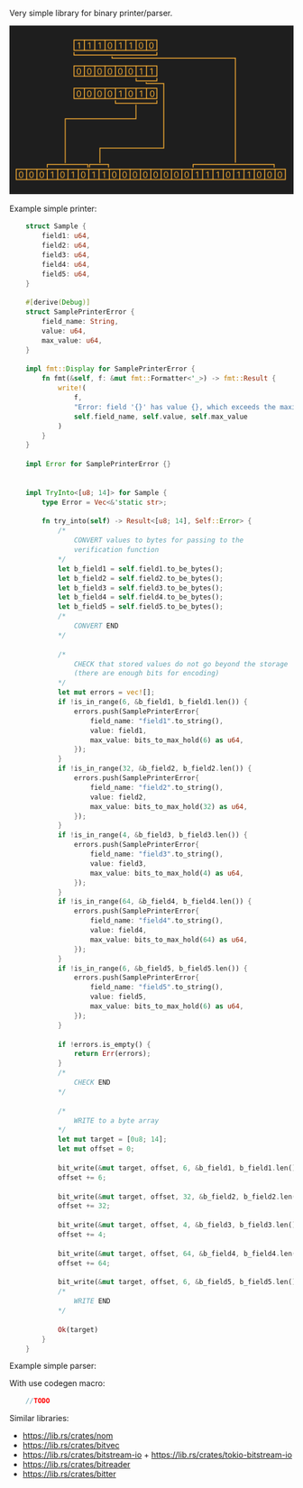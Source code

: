 Very simple library for binary printer/parser.

![alt text](./principle.png)

Example simple printer:

```rust
	struct Sample {
		field1: u64,
		field2: u64,
		field3: u64,
		field4: u64,
		field5: u64,
	}

	#[derive(Debug)]
	struct SamplePrinterError {
		field_name: String,
		value: u64,
		max_value: u64,
	}

	impl fmt::Display for SamplePrinterError {
		fn fmt(&self, f: &mut fmt::Formatter<'_>) -> fmt::Result {
			write!(
				f,
				"Error: field '{}' has value {}, which exceeds the maximum value {}.",
				self.field_name, self.value, self.max_value
			)
		}
	}

	impl Error for SamplePrinterError {}


	impl TryInto<[u8; 14]> for Sample {
		type Error = Vec<&'static str>;

		fn try_into(self) -> Result<[u8; 14], Self::Error> {
			/*
				CONVERT values to bytes for passing to the 
				verification function
			*/
			let b_field1 = self.field1.to_be_bytes();
			let b_field2 = self.field2.to_be_bytes();
			let b_field3 = self.field3.to_be_bytes();
			let b_field4 = self.field4.to_be_bytes();
			let b_field5 = self.field5.to_be_bytes();
			/*
				CONVERT END
			*/

			/*
				CHECK that stored values do not go beyond the storage 
				(there are enough bits for encoding)
			*/
			let mut errors = vec![];
			if !is_in_range(6, &b_field1, b_field1.len()) {
				errors.push(SamplePrinterError{
					field_name: "field1".to_string(),
					value: field1,
					max_value: bits_to_max_hold(6) as u64,
				});
			}
			if !is_in_range(32, &b_field2, b_field2.len()) {
				errors.push(SamplePrinterError{
					field_name: "field2".to_string(),
					value: field2,
					max_value: bits_to_max_hold(32) as u64,
				});
			}
			if !is_in_range(4, &b_field3, b_field3.len()) {
				errors.push(SamplePrinterError{
					field_name: "field3".to_string(),
					value: field3,
					max_value: bits_to_max_hold(4) as u64,
				});
			}
			if !is_in_range(64, &b_field4, b_field4.len()) {
				errors.push(SamplePrinterError{
					field_name: "field4".to_string(),
					value: field4,
					max_value: bits_to_max_hold(64) as u64,
				});
			}
			if !is_in_range(6, &b_field5, b_field5.len()) {
				errors.push(SamplePrinterError{
					field_name: "field5".to_string(),
					value: field5,
					max_value: bits_to_max_hold(6) as u64,
				});
			}

			if !errors.is_empty() {
				return Err(errors);
			}
			/*
				CHECK END
			*/

			/*
				WRITE to a byte array
			*/
			let mut target = [0u8; 14];
			let mut offset = 0;

			bit_write(&mut target, offset, 6, &b_field1, b_field1.len());
			offset += 6;

			bit_write(&mut target, offset, 32, &b_field2, b_field2.len());
			offset += 32;

			bit_write(&mut target, offset, 4, &b_field3, b_field3.len());
			offset += 4;

			bit_write(&mut target, offset, 64, &b_field4, b_field4.len());
			offset += 64;

			bit_write(&mut target, offset, 6, &b_field5, b_field5.len());
			/*
				WRITE END
			*/

			Ok(target)
		}
	}
```

Example simple parser:

<!-- ```rust
	struct Sample {
		field1: u64,
		field2: u64,
		field3: u64,
		field4: u64,
		field5: u64,
	}

	impl TryFrom<[u8; 14]> for Sample {
    	type Error = Vec<&'static str>;

    	fn try_from(bytes: [u8; 14]) -> Result<Self, Self::Error> {
			let mut target: Sample = Default::default();

			bit_read(&bytes, offset, 6, &mut bytes, b_field1_len);
        	offset += 6;

			bit_read(&bytes, offset, 32, &mut target.field2, b_field2_len);
        	offset += 32;

			bit_read(&bytes, offset, 4, &mut target.field3, b_field3_len);
        	offset += 4;

			bit_read(&bytes, offset, 64, &mut target.field4, b_field4_len);
        	offset += 64;

			bit_read(&bytes, offset, 6, &mut target.field5, b_field5_len);

			Ok(target)
		}
	}

``` -->

With use codegen macro:

```rust
	//TODO
```

Similar libraries:

- https://lib.rs/crates/nom
- https://lib.rs/crates/bitvec
- https://lib.rs/crates/bitstream-io + https://lib.rs/crates/tokio-bitstream-io
- https://lib.rs/crates/bitreader
- https://lib.rs/crates/bitter